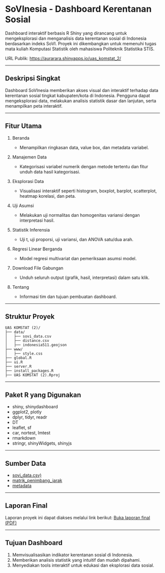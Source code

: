 SoVInesia - Dashboard Kerentanan Sosial
=======================================

Dashboard interaktif berbasis R Shiny yang dirancang untuk mengeksplorasi dan menganalisis data kerentanan sosial di Indonesia berdasarkan indeks SoVI. Proyek ini dikembangkan untuk memenuhi tugas mata kuliah Komputasi Statistik oleh mahasiswa Politeknik Statistika STIS.

URL Publik: https://aurarara.shinyapps.io/uas_komstat_2/

------------------------------------------------------------
Deskripsi Singkat
------------------------------------------------------------

Dashboard SoVInesia memberikan akses visual dan interaktif terhadap data kerentanan sosial tingkat kabupaten/kota di Indonesia. Pengguna dapat mengeksplorasi data, melakukan analisis statistik dasar dan lanjutan, serta menampilkan peta interaktif.

------------------------------------------------------------
Fitur Utama
------------------------------------------------------------

1. Beranda
   - Menampilkan ringkasan data, value box, dan metadata variabel.

2. Manajemen Data
   - Kategorisasi variabel numerik dengan metode tertentu dan fitur unduh data hasil kategorisasi.

3. Eksplorasi Data
   - Visualisasi interaktif seperti histogram, boxplot, barplot, scatterplot, heatmap korelasi, dan peta.

4. Uji Asumsi
   - Melakukan uji normalitas dan homogenitas variansi dengan interpretasi hasil.

5. Statistik Inferensia
   - Uji t, uji proporsi, uji variansi, dan ANOVA satu/dua arah.

6. Regresi Linear Berganda
   - Model regresi multivariat dan pemeriksaan asumsi model.

7. Download File Gabungan
   - Unduh seluruh output (grafik, hasil, interpretasi) dalam satu klik.

8. Tentang
   - Informasi tim dan tujuan pembuatan dashboard.

------------------------------------------------------------
Struktur Proyek
------------------------------------------------------------


    UAS KOMSTAT (2)/
    ├── data/                         
    │   ├── sovi_data.csv               
    │   ├── distance.csv           
    │   ├── indonesia511.geojson 
    ├── www/                            
    │   ├── style.css                   
    ├── global.R                        
    ├── ui.R                            
    ├── server.R 
    ├── install_packages.R
    ├── UAS KOMSTAT (2).Rproj

------------------------------------------------------------
Paket R yang Digunakan
------------------------------------------------------------

- shiny, shinydashboard
- ggplot2, plotly
- dplyr, tidyr, readr
- DT
- leaflet, sf
- car, nortest, lmtest
- rmarkdown
- stringr, shinyWidgets, shinyjs

------------------------------------------------------------
Sumber Data
------------------------------------------------------------

- [sovi_data.csv)](https://raw.githubusercontent.com/bmlmcmc/naspaclust/main/data/sovi_data.csv)
- [matrik_penimbang_jarak](https://raw.githubusercontent.com/bmlmcmc/naspaclust/main/data/distance.csv)
- [metadata](https://www.sciencedirect.com/science/article/pii/S2352340921010180)

------------------------------------------------------------
Laporan Final
------------------------------------------------------------

Laporan proyek ini dapat diakses melalui link berikut:
[Buka laporan final (PDF)](2KS3-222313003-Aura-Hanifa-Kasetya-Putri-UAS.pdf)

------------------------------------------------------------
Tujuan Dashboard
------------------------------------------------------------

1. Memvisualisasikan indikator kerentanan sosial di Indonesia.
2. Memberikan analisis statistik yang intuitif dan mudah dipahami.
3. Menyediakan tools interaktif untuk edukasi dan eksplorasi data sosial.

